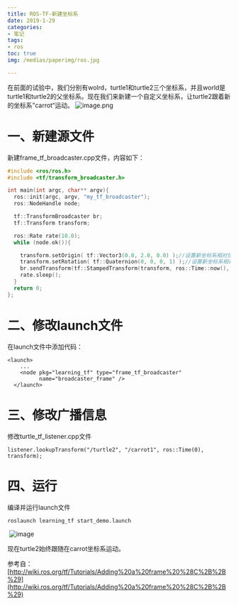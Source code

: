 ```yaml
---
title: ROS-TF-新建坐标系
date: 2019-1-29
categories:
- 笔记
tags:
- ros
toc: true
img: /medias/paperimg/ros.jpg

---
```

在前面的试验中，我们分别有wolrd，turtle1和turtle2三个坐标系，并且world是turtle1和turtle2的父坐标系。现在我们来新建一个自定义坐标系，让turtle2跟着新的坐标系”carrot“运动。<!-- more -->
![image.png](https://upload-images.jianshu.io/upload_images/16115686-5854ae82e8d5b053.png?imageMogr2/auto-orient/strip%7CimageView2/2/w/1240)
 # 一、新建源文件
 新建frame_tf_broadcaster.cpp文件，内容如下：
```C++
#include <ros/ros.h>
#include <tf/transform_broadcaster.h>

int main(int argc, char** argv){
  ros::init(argc, argv, "my_tf_broadcaster");
  ros::NodeHandle node;

  tf::TransformBroadcaster br;
  tf::Transform transform;

  ros::Rate rate(10.0);
  while (node.ok()){

    transform.setOrigin( tf::Vector3(0.0, 2.0, 0.0) );//设置新坐标系相对位置关系
    transform.setRotation( tf::Quaternion(0, 0, 0, 1) );//设置新坐标系相对旋转关系
    br.sendTransform(tf::StampedTransform(transform, ros::Time::now(), "turtle1", "carrot1"));//创建一个新坐标系carrot1，距离父坐标系turtle1距离2米
    rate.sleep();
  }
  return 0;
};
```
# 二、修改launch文件
在launch文件中添加代码：

```
<launch>
    ...
    <node pkg="learning_tf" type="frame_tf_broadcaster"
          name="broadcaster_frame" />
  </launch>
```

# 三、修改广播信息

修改turtle_tf_listener.cpp文件

```
listener.lookupTransform("/turtle2", "/carrot1", ros::Time(0), transform);
```
# 四、运行

编译并运行launch文件

```
roslaunch learning_tf start_demo.launch
```

 ![image](http://upload-images.jianshu.io/upload_images/16115686-363df6e00039901f.png?imageMogr2/auto-orient/strip%7CimageView2/2/w/1240)

现在turtle2始终跟随在carrot坐标系运动。


参考自：[http://wiki.ros.org/tf/Tutorials/Adding%20a%20frame%20%28C%2B%2B%29](http://wiki.ros.org/tf/Tutorials/Adding%20a%20frame%20%28C%2B%2B%29)
